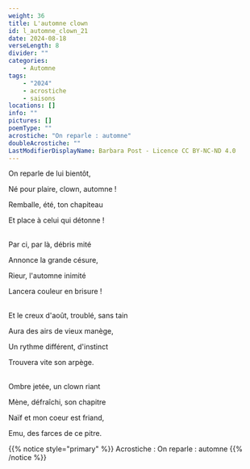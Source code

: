 ```yaml
---
weight: 36
title: L'automne clown
id: l_automne_clown_21
date: 2024-08-18
verseLength: 8
divider: ""
categories:
    - Automne
tags:
    - "2024"
    - acrostiche
    - saisons
locations: []
info: ""
pictures: []
poemType: ""
acrostiche: "On reparle : automne"
doubleAcrostiche: ""
LastModifierDisplayName: Barbara Post - Licence CC BY-NC-ND 4.0
---
```


On reparle de lui bientôt,

Né pour plaire, clown, automne !

Remballe, été, ton chapiteau

Et place à celui qui détonne !

 \
Par ci, par là, débris mité

Annonce la grande césure,

Rieur, l'automne inimité

Lancera couleur en brisure !

 \
Et le creux d'août, troublé, sans tain

Aura des airs de vieux manège,

Un rythme différent, d'instinct

Trouvera vite son arpège.

 \
Ombre jetée, un clown riant

Mène, défraîchi, son chapitre

Naïf et mon coeur est friand,

Emu, des farces de ce pitre.


<!-- FM:Snippet:Start data:{"id":"_simpleNotice","fields":[{"name":"content","value":"Acrostiche : On reparle : automne"}]} -->
{{% notice style="primary" %}}
Acrostiche : On reparle : automne
{{% /notice %}}
<!-- FM:Snippet:End -->